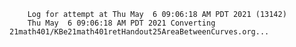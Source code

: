         Log for attempt at Thu May  6 09:06:18 AM PDT 2021 (13142)
        Thu May  6 09:06:18 AM PDT 2021 Converting 21math401/KBe21math401retHandout25AreaBetweenCurves.org...
